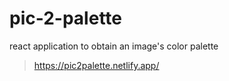 # pic-2-palette

react application to obtain an image's color palette

> https://pic2palette.netlify.app/
